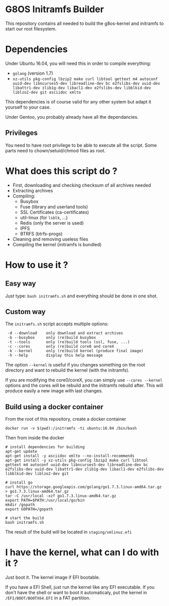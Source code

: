 # G8OS Initramfs Builder
This repository contains all needed to build the g8os-kernel and initramfs to start our root filesystem.

# Dependencies
Under Ubuntu 16.04, you will need this in order to compile everything:
 - `golang` (version 1.7)
 - `xz-utils pkg-config lbzip2 make curl libtool gettext m4 autoconf uuid-dev libncurses5-dev libreadline-dev bc e2fslibs-dev uuid-dev libattr1-dev zlib1g-dev libacl1-dev e2fslibs-dev libblkid-dev liblzo2-dev git asciidoc xmlto`

This dependencies is of course valid for any other system but adapt it yourself to your case.

Under Gentoo, you probably already have all the dependancies.

## Privileges
You need to have root privilege to be able to execute all the script.
Some parts need to chown/setuid/chmod files as root.

# What does this script do ?
 - First, downloading and checking checksum of all archives needed
 - Extracting archives
 - Compiling:
    - Busybox
    - Fuse (library and userland tools)
    - SSL Certificates (ca-certificates)
    - util-linux (for `lsblk`, ...)
    - Redis (only the server is used)
    - IPFS
    - BTRFS (btrfs-progs)
 - Cleaning and removing useless files
 - Compiling the kernel (initramfs is bundled)


# How to use it ?
## Easy way
Just type: `bash initramfs.sh` and everything should be done in one shot.

## Custom way
The `initramfs.sh` script accepts multiple options:
```
 -d --download    only download and extract archives
 -b --busybox     only (re)build busybox
 -t --tools       only (re)build tools (ssl, fuse, ...)
 -c --cores       only (re)build core0 and coreX
 -k --kernel      only (re)build kernel (produce final image)
 -h --help        display this help message
```

The option `--kernel` is useful if you changes something on the root directory and want to rebuild the kernel (with the initramfs).

If you are modifying the core0/coreX, you can simply use `--cores --kernel` options and the cores will be rebuild and the initramfs rebuild after.
This will produce easily a new image with last changes.

## Build using a docker container

From the root of this repository, create a docker container
```shell
docker run -v $(pwd):/initramfs -ti ubuntu:16.04 /bin/bash
```

Then from inside the docker
```shell
# install dependencies for building
apt-get update
apt-get install -y asciidoc xmlto --no-install-recommends
apt-get install -y xz-utils pkg-config lbzip2 make curl libtool gettext m4 autoconf uuid-dev libncurses5-dev libreadline-dev bc e2fslibs-dev uuid-dev libattr1-dev zlib1g-dev libacl1-dev e2fslibs-dev libblkid-dev liblzo2-dev git

# install go
curl https://storage.googleapis.com/golang/go1.7.3.linux-amd64.tar.gz > go1.7.3.linux-amd64.tar.gz
tar -C /usr/local -xzf go1.7.3.linux-amd64.tar.gz
export PATH=$PATH:/usr/local/go/bin
mkdir /gopath
export GOPATH=/gopath

# start the build
bash initramfs.sh
```
The result of the build will be located in `staging/vmlinuz.efi`

# I have the kernel, what can I do with it ?
Just boot it. The kernel image if EFI bootable.

If you have a EFI Shell, just run the kernel like any EFI executable.
If you don't have the shell or want to boot it automaticaly, put the kernel in `/EFI/BOOT/BOOTX64.EFI` in a FAT partition.

